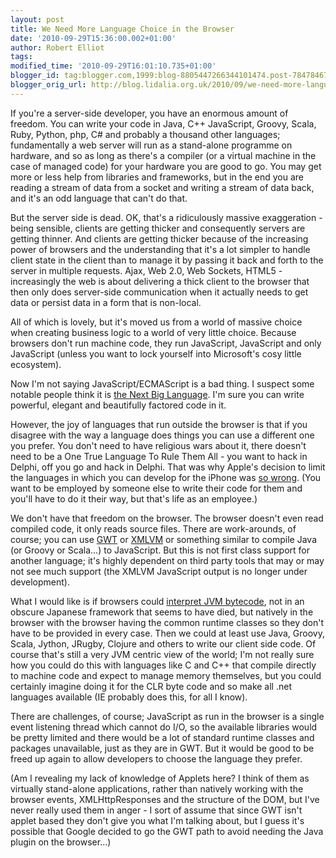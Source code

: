 ```yaml
---
layout: post
title: We Need More Language Choice in the Browser
date: '2010-09-29T15:36:00.002+01:00'
author: Robert Elliot
tags:
modified_time: '2010-09-29T16:01:10.735+01:00'
blogger_id: tag:blogger.com,1999:blog-8805447266344101474.post-7847846748232305555
blogger_orig_url: http://blog.lidalia.org.uk/2010/09/we-need-more-language-choice-in-browser.html
---
```


If you're a server-side developer, you have an enormous amount of freedom. You
can write your code in Java, C++ JavaScript, Groovy, Scala, Ruby, Python, php,
C# and probably a thousand other languages; fundamentally a web server will run
as a stand-alone programme on hardware, and so as long as there's a compiler (or
a virtual machine in the case of managed code) for your hardware you are good to
go. You may get more or less help from libraries and frameworks, but in the end
you are reading a stream of data from a socket and writing a stream of data
back, and it's an odd language that can't do that.

 But the server side is dead. OK, that's a ridiculously massive exaggeration -
 being sensible, clients are getting thicker and consequently servers are
 getting thinner. And clients are getting thicker because of the increasing
 power of browsers and the understanding that it's a lot simpler to handle
 client state in the client than to manage it by passing it back and forth to
 the server in multiple requests. Ajax, Web 2.0, Web Sockets, HTML5 -
 increasingly the web is about delivering a thick client to the browser that
 then only does server-side communication when it actually needs to get data or
 persist data in a form that is non-local.

 All of which is lovely, but it's moved us from a world of massive choice when
 creating business logic to a world of very little choice. Because browsers
 don't run machine code, they run JavaScript, JavaScript and only JavaScript
 (unless you want to lock yourself into Microsoft's cosy little ecosystem).

 Now I'm not saying JavaScript/ECMAScript is a bad thing. I suspect some notable
 people think it is
 [the Next Big Language](http://steve-yegge.blogspot.com/2007/02/next-big-language.html).
 I'm sure you can write powerful, elegant and beautifully factored code in it.

 However, the joy of languages that run outside the browser is that if you
 disagree with the way a language does things you can use a different one you
 prefer. You don't need to have religious wars about it, there doesn't need to
 be a One True Language To Rule Them All - you want to hack in Delphi, off you
 go and hack in Delphi. That was why Apple's decision to limit the languages in
 which you can develop for the iPhone was
 [so wrong](http://enfranchisedmind.com/blog/posts/apple-is-just-microsoft-with-better-marketing/).
 (You want to be employed by someone else to write their code for them and
 you'll have to do it their way, but that's life as an employee.)

 We don't have that freedom on the browser. The browser doesn't even read
 compiled code, it only reads source files. There are work-arounds, of course;
 you can use [GWT](http://code.google.com/webtoolkit/) or
 [XMLVM](http://www.xmlvm.org/overview/) or something similar to compile Java
 (or Groovy or Scala...) to JavaScript. But this is not first class support for
 another language; it's highly dependent on third party tools that may or may
 not see much support (the XMLVM JavaScript output is no longer under
 development).

 What I would like is if browsers could
 [interpret JVM bytecode](http://ejohn.org/blog/running-java-in-javascript/),
 not in an obscure Japanese framework that seems to have died, but natively in
 the browser with the browser having the common runtime classes so they don't
 have to be provided in every case. Then we could at least use Java, Groovy,
 Scala, Jython, JRugby, Clojure and others to write our client side code. Of
 course that's still a very JVM centric view of the world; I'm not really sure
 how you could do this with languages like C and C++ that compile directly to
 machine code and expect to manage memory themselves, but you could certainly
 imagine doing it for the CLR byte code and so make all .net languages available
 (IE probably does this, for all I know).

 There are challenges, of course; JavaScript as run in the browser is a single
 event listening thread which cannot do I/O, so the available libraries would be
 pretty limited and there would be a lot of standard runtime classes and
 packages unavailable, just as they are in GWT. But it would be good to be freed
 up again to allow developers to choose the language they prefer.

 (Am I revealing my lack of knowledge of Applets here? I think of them as
 virtually stand-alone applications, rather than natively working with the
 browser events, XMLHttpResponses and the structure of the DOM, but I've never
 really used them in anger - I sort of assume that since GWT isn't applet based
 they don't give you what I'm talking about, but I guess it's possible that
 Google decided to go the GWT path to avoid needing the Java plugin on the
 browser...)
